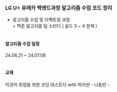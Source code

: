 ### LG U+ 유레카 백엔드과정 알고리즘 수업 코드 정리
- 알고리즘 수업 및 리팩토링 과정<br>
\+ 백준 알고리즘 팀 스터디 ( 골드 3 ~ 4 문제 ) 
<br><br>

#### 알고리즘 수업 일정
24.06.21 ~ 24.07.08
<br><br>
#### 교재 
이것이 취업을 위한 코딩 테스트다 with 파이썬 - 나동빈 -
